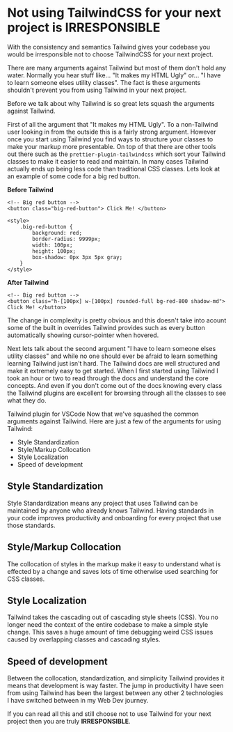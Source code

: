 # Not using TailwindCSS for your next project is IRRESPONSIBLE

With the consistency and semantics Tailwind gives your codebase you would be irresponsible not to choose TailwindCSS for your next project.

There are many arguments against Tailwind but most of them don't hold any water. Normally you hear stuff like... "It makes my HTML Ugly" or... "I have to learn someone elses utility classes". The fact is these arguments shouldn't prevent you from using Tailwind in your next project.

Before we talk about why Tailwind is so great lets squash the arguments against Tailwind.

First of all the argument that "It makes my HTML Ugly". To a non-Tailwind user looking in from the outside this is a fairly strong argument. However once you start using Tailwind you find ways to structure your classes to make your markup more presentable. On top of that there are other tools out there such as the `prettier-plugin-tailwindcss` which sort your Tailwind classes to make it easier to read and maintain. In many cases Tailwind actually ends up being less code than traditional CSS classes. Lets look at an example of some code for a big red button.

**Before Tailwind**

```svelte
<!-- Big red button -->
<button class="big-red-button"> Click Me! </button>

<style>
	.big-red-button {
		background: red;
		border-radius: 9999px;
		width: 100px;
		height: 100px;
		box-shadow: 0px 3px 5px gray;
	}
</style>
```

**After Tailwind**

```svelte
<!-- Big red button -->
<button class="h-[100px] w-[100px] rounded-full bg-red-800 shadow-md"> Click Me! </button>
```

The change in complexity is pretty obvious and this doesn't take into acount some of the built in overrides Tailwind provides such as every button automatically showing cursor-pointer when hovered.

Next lets talk about the second argument "I have to learn someone elses utility classes" and while no one should ever be afraid to learn something learning Tailwind just isn't hard. The Tailwind docs are well structured and make it extremely easy to get started. When I first started using Tailwind I took an hour or two to read through the docs and understand the core concepts. And even if you don't come out of the docs knowing every class the Tailwind plugins are excellent for browsing through all the classes to see what they do.

Tailwind plugin for VSCode
Now that we've squashed the common arguments against Tailwind. Here are just a few of the arguments for using Tailwind:

-   Style Standardization
-   Style/Markup Collocation
-   Style Localization
-   Speed of development

## Style Standardization

Style Standardization means any project that uses Tailwind can be maintained by anyone who already knows Tailwind. Having standards in your code improves productivity and onboarding for every project that use those standards.

## Style/Markup Collocation

The collocation of styles in the markup make it easy to understand what is effected by a change and saves lots of time otherwise used searching for CSS classes.

## Style Localization

Tailwind takes the cascading out of cascading style sheets (CSS). You no longer need the context of the entire codebase to make a simple style change. This saves a huge amount of time debugging weird CSS issues caused by overlapping classes and cascading styles.

## Speed of development

Between the collocation, standardization, and simplicity Tailwind provides it means that development is way faster. The jump in productivity I have seen from using Tailwind has been the largest between any other 2 technologies I have switched between in my Web Dev journey.

If you can read all this and still choose not to use Tailwind for your next project then you are truly **IRRESPONSIBLE**.
